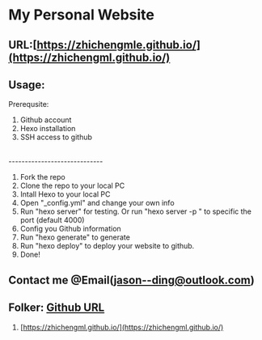 # My Personal Website

## URL:[https://zhichengmle.github.io/](https://zhichengml.github.io/)

## Usage:

Prerequsite:
1. Github account
2. Hexo installation
3. SSH access to github

<br>
-----------------------------

1. Fork the repo
2. Clone the repo to your local PC
3. Intall Hexo to your local PC
4. Open "_config.yml" and change your own info
5. Run "hexo server" for testing. Or run "hexo server -p <port>" to specific the port (default 4000)
6. Config you Github information
7. Run "hexo generate" to generate
8. Run "hexo deploy" to deploy your website to github.
9. Done!


## Contact me @Email(jason--ding@outlook.com)

## Folker: [Github URL](URL)
1. [https://zhichengml.github.io/](https://zhichengml.github.io/)